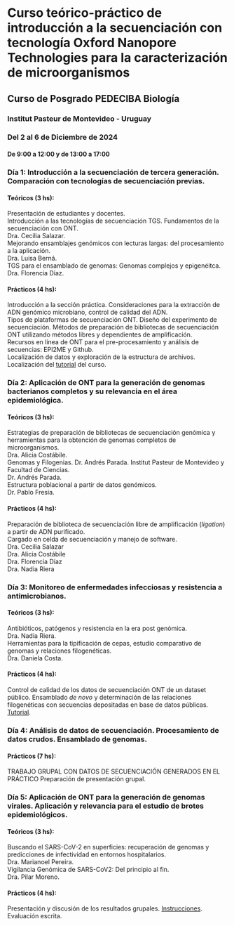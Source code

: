 # Curso teórico-práctico de introducción a la secuenciación con tecnología Oxford Nanopore Technologies para la caracterización de microorganismos
## Curso de Posgrado PEDECIBA Biología
### Institut Pasteur de Montevideo - Uruguay
### Del 2 al 6 de Diciembre de 2024
#### De 9:00 a 12:00 y de 13:00 a 17:00

### Día 1: Introducción a la secuenciación de tercera generación. Comparación con tecnologías de secuenciación previas. 
#### Teóricos (3 hs):
Presentación de estudiantes y docentes.  
Introducción a las tecnologías de secuenciación TGS.  Fundamentos de la secuenciación con ONT.   
Dra. Cecilia Salazar.   
Mejorando ensamblajes genómicos con lecturas largas: del procesamiento a la aplicación.  
Dra. Luisa Berná.  
TGS para el ensamblado de genomas: Genomas complejos y epigenéitca.  
Dra. Florencia Díaz.  

#### Prácticos (4 hs):	
Introducción a la sección práctica. Consideraciones para la extracción de ADN genómico microbiano, control de calidad del ADN.  
Tipos de plataformas de secuenciación ONT. Diseño del experimento de secuenciación. Métodos de preparación de bibliotecas de secuenciación ONT utilizando métodos libres y dependientes de amplificación.  
Recursos en línea de ONT para el pre-procesamiento y análisis de secuencias: EPI2ME y Github.  
Localización de datos y exploración de la estructura de archivos. Localización del [tutorial](https://ceci07.github.io/Intro_ONT_2024/doc1.html) del curso.  

### Día 2: Aplicación de ONT para la generación de genomas bacterianos completos y su relevancia en el área epidemiológica.
#### Teóricos (3 hs): 
Estrategias de preparación de bibliotecas de secuenciación genómica  y herramientas para la obtención de genomas completos de microorganismos.   
Dra. Alicia Costábile.  
Genomas y Filogenias. Dr. Andrés Parada. Institut Pasteur de Montevideo y Facultad de Ciencias.   
Dr. Andrés Parada.  
Estructura poblacional a partir de datos genómicos.  
Dr. Pablo Fresia.  

#### Prácticos (4 hs):
Preparación de biblioteca de secuenciación libre de amplificación (_ligation_) a partir de ADN purificado.   
Cargado en celda de secuenciación y manejo de software.  
Dra. Cecilia Salazar  
Dra. Alicia Costábile   
Dra. Florencia Díaz  
Dra. Nadia Riera  

### Día 3: Monitoreo de enfermedades infecciosas y resistencia a antimicrobianos.
#### Teóricos (3 hs): 
Antibióticos, patógenos y resistencia en la era post genómica.   
Dra. Nadia Riera.  
Herramientas para la tipificación de cepas, estudio comparativo de genomas y relaciones filogenéticas.  
Dra. Daniela Costa.  

#### Prácticos (4 hs):
Control de calidad de los datos de secuenciación ONT de un dataset público. Ensamblado _de novo_ y determinación de las relaciones filogenéticas con secuencias depositadas en base de datos públicas. 
[Tutorial](https://ceci07.github.io/Intro_ONT_2024/doc2.html).   

### Día 4: Análisis de datos de secuenciación. Procesamiento de datos crudos. Ensamblado de genomas. 
#### Prácticos (7 hs):  
TRABAJO GRUPAL CON DATOS DE SECUENCIACIÓN GENERADOS EN EL PRÁCTICO
Preparación de presentación grupal. 

### Día 5: Aplicación de ONT para la generación de genomas virales. Aplicación y relevancia para el estudio de brotes epidemiológicos.
#### Teóricos (3 hs):    
Buscando el SARS-CoV-2 en superficies: recuperación de genomas y predicciones de infectividad en entornos hospitalarios.  
Dra. Marianoel Pereira.  
Vigilancia Genómica de SARS-CoV2: Del principio al fin.   
Dra. Pilar Moreno.   

#### Prácticos (4 hs):
Presentación y discusión de los resultados grupales. [Instrucciones]().  
Evaluación escrita.    


